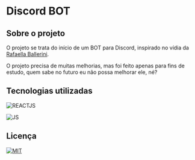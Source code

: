 # Discord BOT

## Sobre o projeto

O projeto se trata do início de um BOT para Discord, inspirado no vídia da [Rafaella Ballerini](https://www.youtube.com/@rafaellaballerini).

O projeto precisa de muitas melhorias, mas foi feito apenas para fins de estudo, quem sabe no futuro eu não possa melhorar ele, né?

## Tecnologias utilizadas

![REACTJS](https://img.shields.io/badge/REACTJS-%2361DAFB?style=for-the-badge&logo=react&logoColor=black)

![JS](https://img.shields.io/badge/JavaScript-%23F7DF1E?style=for-the-badge&logo=javascript&logoColor=black)

## Licença

[![MIT](https://img.shields.io/badge/MIT-green?style=for-the-badge&logoColor=black&label=license)](https://github.com/MatheusArimura/bot_discord/blob/master/LICENSE)
